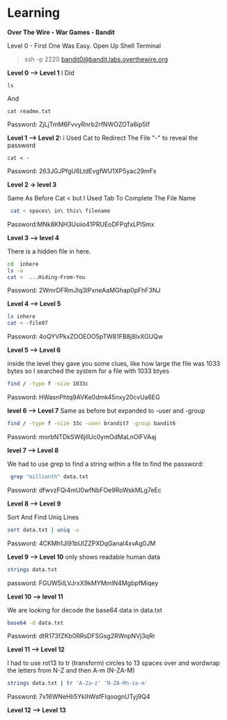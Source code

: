 # Learning
**Over The Wire - War Games - Bandit**

Level 0 - First One Was Easy. 
Open Up Shell Terminal 
>ssh -p 2220 bandit0@bandit.labs.overthewire.org

**Level 0 --> Level 1** 
I Did 
```
ls
```
And 
```
cat readme.txt
```
Password: ZjLjTmM6FvvyRnrb2rfNWOZOTa6ip5If

**Level 1 --> Level 2:** i Used Cat to Redirect The File "-" to reveal the password

```
cat < -
```

Password: 263JGJPfgU6LtdEvgfWU1XP5yac29mFx

**Level 2 -> level 3**

Same As Before Cat < but I Used Tab To Complete The File Name 
```bash
 cat < spaces\ in\ this\ filename
```

Password:MNk8KNH3Usiio41PRUEoDFPqfxLPlSmx

**Level 3 --> level 4**

There is a hidden file in here. 
```bash
cd  inhere
ls -a
cat <  ...Hiding-From-You
```
Password: 2WmrDFRmJIq3IPxneAaMGhap0pFhF3NJ

**Level 4 --> Level 5** 

```bash
ls inhere
cat < -file07

```

Password: 4oQYVPkxZOOEOO5pTW81FB8j8lxXGUQw

**Level 5 --> Level 6**

inside the level they gave you some clues, like how large the file was 1033 bytes so I searched the system for a file with 1033 btyes

```bash
find / -type f -size 1033c
```

Password: HWasnPhtq9AVKe0dmk45nxy20cvUa6EG

**level 6 --> Level 7**
Same as before but expanded to -user and -group 

```bash
find / -type f -size 33c -user brandit7 -group bandit6
```
Password: morbNTDkSW6jIlUc0ymOdMaLnOlFVAaj

**level 7 --> Level 8**

We had to use grep to find a string within a file to find the password:


```bash
 grep "millionth" data.txt
```
Password: dfwvzFQi4mU0wfNbFOe9RoWskMLg7eEc

**Level 8 --> Level 9**

Sort And Find Uniq Lines 

```bash
sort data.txt | uniq -u 
```

Password: 4CKMh1JI91bUIZZPXDqGanal4xvAg0JM

**Level 9 --> Level 10**
only shows readable human data

```bash
strings data.txt
```
password: FGUW5ilLVJrxX9kMYMmlN4MgbpfMiqey

**Level 10 --> level 11**

We are looking for decode the base64 data  in data.txt

```bash
base64 -d data.txt
```
Password: dtR173fZKb0RRsDFSGsg2RWnpNVj3qRr

**Level 11 --> Level 12**

I had to use rot13 to tr (transform) circles to 13 spaces over and wordwrap the letters from N-Z and then A-m (N-ZA-M)

```bash
strings data.txt | tr 'A-Za-z' 'N-ZA-Mn-za-m'
```
Password: 7x16WNeHIi5YkIhWsfFIqoognUTyj9Q4

**Level 12 --> Level 13**

```bash

```
